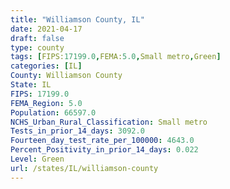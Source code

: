 ```yaml
---
title: "Williamson County, IL"
date: 2021-04-17
draft: false
type: county
tags: [FIPS:17199.0,FEMA:5.0,Small metro,Green]
categories: [IL]
County: Williamson County
State: IL
FIPS: 17199.0
FEMA_Region: 5.0
Population: 66597.0
NCHS_Urban_Rural_Classification: Small metro
Tests_in_prior_14_days: 3092.0
Fourteen_day_test_rate_per_100000: 4643.0
Percent_Positivity_in_prior_14_days: 0.022
Level: Green
url: /states/IL/williamson-county
---
```



